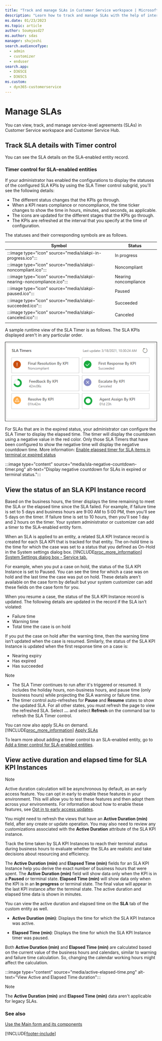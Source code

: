 ```yaml
---
title: "Track and manage SLAs in Customer Service workspace | Microsoft Docs"
description: "Learn how to track and manage SLAs with the help of interactive dashboards in Customer Service workspace for Dynamics 365 Customer Service."
ms.date: 01/23/2023
ms.topic: article
author: Soumyasd27
ms.author: sdas
manager: shujoshi
search.audienceType: 
  - admin
  - customizer
  - enduser
search.app: 
  - D365CE
  - D365CS
ms.custom: 
  - dyn365-customerservice
---
```


# Manage SLAs

You can view, track, and manage service-level agreements (SLAs) in Customer Service workspace and Customer Service Hub.

## Track SLA details with Timer control

You can see the SLA details on the SLA-enabled entity record.

### Timer control for SLA-enabled entities

If your administrator has enabled the configurations to display the statuses of the configured SLA KPIs by using the SLA Timer control subgrid, you'll see the following details:

- The different status changes that the KPIs go through.
- When a KPI nears compliance or noncompliance, the time ticker changes to show the time in hours, minutes, and seconds, as applicable.
- The icons are updated for the different stages that the KPIs go through.
- The KPIs are refreshed at the interval that you specify at the time of configuration.

The statuses and their corresponding symbols are as follows.

| Symbol | Status |
|------|----------|
| :::image type="icon" source="media/slakpi-in-progress.ico"::: | In progress |
|:::image type="icon" source="media/slakpi-noncompliant.ico":::| Noncompliant |
|:::image type="icon" source="media/slakpi-nearing-noncompliance.ico":::| Nearing noncompliance |
|:::image type="icon" source="media/slakpi-paused.ico":::| Paused |
| :::image type="icon" source="media/slakpi-succeeded.ico":::| Succeeded |
| :::image type="icon" source="media/slakpi-canceled.ico":::| Canceled |
|||

A sample runtime view of the SLA Timer is as follows. The SLA KPIs displayed aren't in any particular order.

![Runtime view of SLA Timers.](media/sla-timer-runtime.png "Runtime view of SLA Timers")

For SLAs that are in the expired status, your administrator can configure the SLA Timer to display the elapsed time. The timer will display the countdown using a negative value in the red color. Only those SLA Timers that have been configured to show the negative time will display the negative countdown time. More information: [Enable elapsed timer for SLA items in terminal or expired status](add-timer-control-case-form-track-time-against-sla.md#enable-elapsed-time-for-sla-timers-in-expired-status)

:::image type="content" source="media/sla-negative-countdown-timer.png" alt-text="Display negative countdown for SLAs in expired or terminal status.":::

## View the status of an SLA KPI Instance record

Based on the business hours, the timer displays the time remaining to meet the SLA or the elapsed time since the SLA failed. For example, if failure time is set to 5 days and business hours are 9:00 AM to 5:00 PM, then you'll see 5 days on the timer. If failure time is set to 10 hours, then you'll see 1 day and 2 hours on the timer. Your system administrator or customizer can add a timer to the SLA-enabled entity form.

When an SLA is applied to an entity, a related SLA KPI Instance record is created for each SLA KPI that is tracked for that entity. The on-hold time is the time for which the case was set to a status that you defined as On-Hold in the System settings dialog box. [!INCLUDE[proc_more_information](../includes/proc-more-information.md)] [System Settings dialog box - Service tab.](/power-platform/admin/system-settings-dialog-box-service-tab)

For example, when you put a case on hold, the status of the SLA KPI Instance is set to Paused. You can see the time for which a case was on hold and the last time the case was put on hold. These details aren't available on the case form by default but your system customizer can add these fields on the case form for you.

When you resume a case, the status of the SLA KPI Instance record is updated. The following details are updated in the record if the SLA isn’t violated:

- Failure time
- Warning time
- Total time the case is on hold

If you put the case on hold after the warning time, then the warning time isn’t updated when the case is resumed. Similarly, the status of the SLA KPI Instance is updated when the first response time on a case is:

- Nearing expiry
- Has expired
- Has succeeded

> [!NOTE]
> - The SLA Timer continues to run after it's triggered or resumed. It includes the holiday hours, non-business hours, and pause time (only business hours) while projecting the SLA warning or failure time.  
> - The timer control auto-refreshes for **Pause** and **Resume** states to show the updated SLA. For all other states, you must refresh the page to view the refreshed SLA. Select **...** and select **Refresh** on the command bar to refresh the SLA Timer control.

You can now also apply SLAs on demand. [!INCLUDE[proc_more_information](../includes/proc-more-information.md)] [Apply SLAs](apply-slas.md#apply-slas)

To learn more about adding a timer control to an SLA-enabled entity, go to [Add a timer control for SLA-enabled entities](add-timer-control-case-form-track-time-against-sla.md).

## View active duration and elapsed time for SLA KPI Instances

> [!NOTE]
> Active duration calculation will be asynchronous by default, as an early access feature. You can opt in early to enable these features in your environment. This will allow you to test these features and then adopt them across your environments. For information about how to enable these features, see [Opt in to early access updates](/power-platform/admin/opt-in-early-access-updates).
>
> You might need to refresh the views that have an **Active Duration (min)** field, after any create or update operation. You may also need to review any customizations associated with the **Active Duration** attribute of the SLA KPI instance.

Track the time taken by SLA KPI Instances to reach their terminal status during business hours to evaluate whether the SLAs are realistic and take decisions about resourcing and efficiency.

The **Active Duration (min)** and **Elapsed Time (min)** fields for an SLA KPI Instance help you derive the exact number of business hours that were spent. The **Active Duration (min)** field will show data only when the KPI is in a **Paused** or terminal state. **Elapsed Time (min)** will show data only when the KPI is in an **In progress** or terminal state. The final value will appear in the last KPI instance after the terminal state. The active duration and elapsed time data is shown in minutes.

You can view the active duration and elapsed time on the **SLA** tab of the custom entity as well.

- **Active Duration (min)**: Displays the time for which the SLA KPI Instance was active.

- **Elapsed Time (min)**: Displays the time for which the SLA KPI Instance timer was paused.

Both **Active Duration (min)** and **Elapsed Time (min)** are calculated based on the current value of the business hours and calendars, similar to warning and failure time calculation. So, changing the calendar working hours might affect the calculation.

:::image type="content" source="media/active-elapsed-time.png" alt-text="View Active and Elapsed Time duration":::

> [!NOTE]
> The **Active Duration (min)** and **Elapsed Time (min)** data aren't applicable for legacy SLAs.

### See also

[Use the Main form and its components](../customerengagement/on-premises/customize/use-main-form-and-components.md)  


[!INCLUDE[footer-include](../includes/footer-banner.md)]
